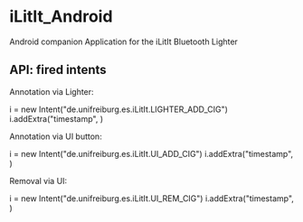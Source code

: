 iLitIt_Android
==============

Android companion Application for the iLitIt Bluetooth Lighter

## API: fired intents

Annotation via Lighter:

 i = new Intent("de.unifreiburg.es.iLitIt.LIGHTER_ADD_CIG")
 i.addExtra("timestamp", <iso-string-timestamp>)

Annotation via UI button:

 i = new Intent("de.unifreiburg.es.iLitIt.UI_ADD_CIG")
 i.addExtra("timestamp", <iso-string-timestamp>)

Removal via UI:

 i = new Intent("de.unifreiburg.es.iLitIt.UI_REM_CIG")
 i.addExtra("timestamp", <iso-string-timestamp>)


